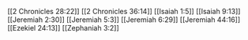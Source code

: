 [[2 Chronicles 28:22]]
[[2 Chronicles 36:14]]
[[Isaiah 1:5]]
[[Isaiah 9:13]]
[[Jeremiah 2:30]]
[[Jeremiah 5:3]]
[[Jeremiah 6:29]]
[[Jeremiah 44:16]]
[[Ezekiel 24:13]]
[[Zephaniah 3:2]]
